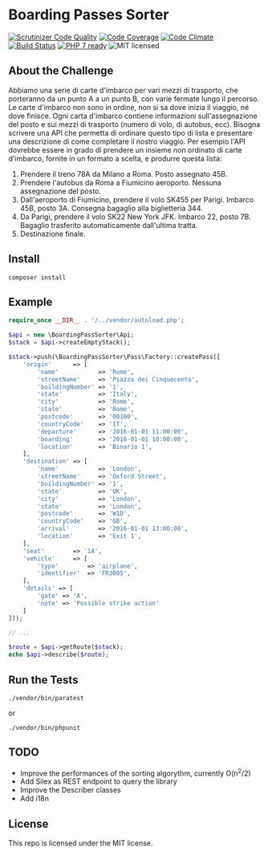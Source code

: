# Boarding Passes Sorter

[![Scrutinizer Code Quality](https://scrutinizer-ci.com/g/fabiocicerchia/boarding-pass-sorter/badges/quality-score.png)](https://scrutinizer-ci.com/g/fabiocicerchia/boarding-pass-sorter/)
[![Code Coverage](https://scrutinizer-ci.com/g/fabiocicerchia/boarding-pass-sorter/badges/coverage.png?b=master)](https://scrutinizer-ci.com/g/fabiocicerchia/boarding-pass-sorter/?branch=master)
[![Code Climate](https://codeclimate.com/github/fabiocicerchia/boarding-pass-sorter/badges/gpa.svg)](https://codeclimate.com/github/fabiocicerchia/boarding-pass-sorter)
[![Build Status](https://travis-ci.org/fabiocicerchia/boarding-pass-sorter.svg?branch=master)](https://travis-ci.org/fabiocicerchia/boarding-pass-sorter)
[![PHP 7 ready](http://php7ready.timesplinter.ch/fabiocicerchia/boarding-pass-sorter/master/badge.svg)](https://travis-ci.org/fabiocicerchia/boarding-pass-sorter)
![MIT licensed](https://img.shields.io/badge/license-MIT-blue.svg)

## About the Challenge

Abbiamo una serie di carte d'imbarco per vari mezzi di trasporto, che porteranno da un punto A a un punto B, con varie fermate lungo il percorso. Le carte d'imbarco non sono in ordine, non si sa dove inizia il viaggio, né dove finisce. Ogni carta d'imbarco contiene informazioni sull'assegnazione del posto e sui mezzi di trasporto (numero di volo, di autobus, ecc). Bisogna scrivere una API che permetta di ordinare questo tipo di lista e presentare una descrizione di come completare il nostro viaggio. Per esempio l'API dovrebbe essere in grado di prendere un insieme non ordinato di carte d'imbarco, fornite in un formato a scelta, e produrre questa lista:
1. Prendere il treno 78A da Milano a Roma. Posto assegnato 45B.
2. Prendere l'autobus da Roma a Fiumicino aeroporto. Nessuna assegnazione del posto.
3. Dall'aeroporto di Fiumicino, prendere il volo SK455 per Parigi. Imbarco 45B, posto 3A. Consegna bagaglio alla biglietteria 344.
4. Da Parigi, prendere il volo SK22 New York JFK. Imbarco 22, posto 7B. Bagaglio trasferito automaticamente dall'ultima tratta.
5. Destinazione finale.

## Install

    composer install

## Example

```php
require_once __DIR__ . '/../vendor/autoload.php';

$api = new \BoardingPassSorter\Api;
$stack = $api->createEmptyStack();

$stack->push(\BoardingPassSorter\Pass\Factory::createPass([
    'origin'      => [
        'name'           => 'Rome',
        'streetName'     => 'Piazza dei Cinquecento',
        'buildingNumber' => '1',
        'state'          => 'Italy',
        'city'           => 'Rome',
        'state'          => 'Rome',
        'postcode'       => '00100',
        'countryCode'    => 'IT',
        'departure'      => '2016-01-01 11:00:00',
        'boarding'       => '2016-01-01 10:00:00',
        'location'       => 'Binario 1',
    ],
    'destination' => [
        'name'           => 'London',
        'streetName'     => 'Oxford Street',
        'buildingNumber' => '1',
        'state'          => 'UK',
        'city'           => 'London',
        'state'          => 'London',
        'postcode'       => 'W1D',
        'countryCode'    => 'GB',
        'arrival'        => '2016-01-01 13:00:00',
        'location'       => 'Exit 1',
    ],
    'seat'        => '1A',
    'vehicle'     => [
        'type'        => 'airplane',
        'identifier'  => 'FR3005',
    ],
    'details' => [
        'gate' => 'A',
        'note' => 'Possible strike action'
    ]
]));

// ...

$route = $api->getRoute($stack);
echo $api->describe($route);
```

## Run the Tests

    ./vendor/bin/paratest

or

    ./vendor/bin/phpunit

## TODO

 - Improve the performances of the sorting algorythm, currently O(n<sup>2</sup>/2)
 - Add Silex as REST endpoint to query the library
 - Improve the Describer classes
 - Add i18n

## License

This repo is licensed under the MIT license.
